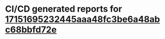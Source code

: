 # CI/CD generated reports for [17151695232445aaa48fc3be6a48abc68bbfd72e](https://github.com/hydephp/develop/commit/17151695232445aaa48fc3be6a48abc68bbfd72e)
